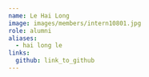 ```yaml
---
name: Le Hai Long 
image: images/members/intern10801.jpg 
role: alumni
aliases:
  - hai long le
links:
  github: link_to_github 
---
```

